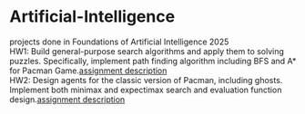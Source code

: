 # Artificial-Intelligence
projects done in Foundations of Artificial Intelligence 2025  
HW1: Build general-purpose search algorithms and apply them to solving puzzles. Specifically, implement path finding algorithm including BFS and A* for Pacman Game.[assignment description](https://www.csie.ntu.edu.tw/~stchen/teaching/fai25/hw1/hw1.html)  
HW2: Design agents for the classic version of Pacman, including ghosts. Implement both minimax and expectimax search and evaluation function design.[assignment description](https://ntuaislab.github.io/FAI/hw2/hw2_2025.html)  
